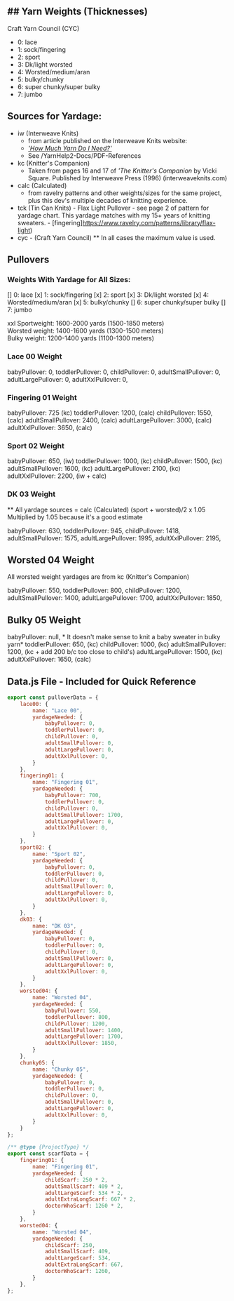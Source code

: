 ## ## Yarn Weights (Thicknesses)

Craft Yarn Council (CYC)

- 0: lace
- 1: sock/fingering
- 2: sport
- 3: Dk/light worsted
- 4: Worsted/medium/aran
- 5: bulky/chunky
- 6: super chunky/super bulky
- 7: jumbo

## Sources for Yardage:

- iw (Interweave Knits)
	- from article published on the Interweave Knits website:
	- [*'How Much Yarn Do I Need?'* ](obsidian://open?vault=Docs-YarnHelp3&file=YarnHelp2-Docs%2FPDF-References%2FHow%20Much%20Yarn%20Do%20I%20Need%20for%20a%20Knitted%20Sweater%20-%20Interweave.pdf)
	- See /YarnHelp2-Docs/PDF-References
- kc (Knitter's Companion)
	- Taken from pages 16 and 17 of *'The Knitter's Companion* by Vicki Square. Published by Interweave Press (1996) (interweaveknits.com)
- calc (Calculated) 
	- from ravelry patterns and other weights/sizes for the same project, plus this dev's multiple decades of knitting experience.
- tck (Tin Can Knits)
	  - Flax Light Pullover - see page 2 of pattern for yardage chart. This yardage matches with my 15+ years of knitting sweaters.
			- [fingering]https://www.ravelry.com/patterns/library/flax-light)
- cyc - (Craft Yarn Council)
** In all cases the maximum value is used.

## Pullovers

### Weights With Yardage for All Sizes:

[] 0: lace
[x] 1: sock/fingering
[x] 2: sport
[x] 3: Dk/light worsted
[x] 4: Worsted/medium/aran
[x] 5: bulky/chunky
[] 6: super chunky/super bulky
[] 7: jumbo

xxl 
Sportweight: 1600-2000 yards (1500-1850 meters)  
Worsted weight: 1400-1600 yards (1300-1500 meters)  
Bulky weight: 1200-1400 yards (1100-1300 meters)

### Lace 00 Weight

babyPullover: 0,
toddlerPullover: 0,
childPullover: 0,
adultSmallPullover: 0,
adultLargePullover: 0,
adultXxlPullover: 0,

### Fingering 01 Weight

babyPullover: 725 (kc)
toddlerPullover: 1200, (calc)
childPullover: 1550, (calc)
adultSmallPullover: 2400, (calc)
adultLargePullover: 3000, (calc)
adultXxlPullover: 3650, (calc)

### Sport 02 Weight

babyPullover: 650, (iw)
toddlerPullover: 1000, (kc)
childPullover: 1500, (kc)
adultSmallPullover: 1600, (kc)
adultLargePullover: 2100, (kc)
adultXxlPullover: 2200, (iw + calc)

### DK 03 Weight

** All yardage sources = calc (Calculated)
(sport + worsted)/2 x 1.05 
Multiplied by 1.05 because it's a good estimate

babyPullover: 630,
toddlerPullover: 945,
childPullover: 1418,
adultSmallPullover: 1575,
adultLargePullover: 1995,
adultXxlPullover: 2195,

## Worsted 04 Weight

All worsted weight yardages are from kc (Knitter's Companion)

babyPullover: 550,
toddlerPullover: 800,
childPullover: 1200,
adultSmallPullover: 1400,
adultLargePullover: 1700,
adultXxlPullover: 1850,

## Bulky 05 Weight

babyPullover: null, * It doesn't make sense to knit a baby sweater in bulky yarn*
toddlerPullover: 650, (kc)
childPullover: 1000, (kc)
adultSmallPullover: 1200, (kc + add 200 b/c too close to child's)
adultLargePullover: 1500, (kc)
adultXxlPullover: 1650, (calc)


## Data.js File - Included for Quick Reference

```js
export const pulloverData = {
    lace00: {
        name: "Lace 00",
        yardageNeeded: {
            babyPullover: 0,
            toddlerPullover: 0,
            childPullover: 0,
            adultSmallPullover: 0,
            adultLargePullover: 0,
            adultXxlPullover: 0,
        }
    },
    fingering01: {
        name: "Fingering 01",
        yardageNeeded: {
            babyPullover: 700,
            toddlerPullover: 0,
            childPullover: 0,
            adultSmallPullover: 1700,
            adultLargePullover: 0,
            adultXxlPullover: 0,
        }
    },
    sport02: {
        name: "Sport 02",
        yardageNeeded: {
            babyPullover: 0,
            toddlerPullover: 0,
            childPullover: 0,
            adultSmallPullover: 0,
            adultLargePullover: 0,
            adultXxlPullover: 0,
        }
    },
    dk03: {
        name: "DK 03",
        yardageNeeded: {
            babyPullover: 0,
            toddlerPullover: 0,
            childPullover: 0,
            adultSmallPullover: 0,
            adultLargePullover: 0,
            adultXxlPullover: 0,
        }
    },
    worsted04: {
        name: "Worsted 04",
        yardageNeeded: {
            babyPullover: 550,
            toddlerPullover: 800,
            childPullover: 1200,
            adultSmallPullover: 1400,
            adultLargePullover: 1700,
            adultXxlPullover: 1850,
        }
    },
    chunky05: {
        name: "Chunky 05",
        yardageNeeded: {
            babyPullover: 0,
            toddlerPullover: 0,
            childPullover: 0,
            adultSmallPullover: 0,
            adultLargePullover: 0,
            adultXxlPullover: 0,
        }
    }
};

/** @type {ProjectType} */
export const scarfData = {
    fingering01: {
        name: "Fingering 01",
        yardageNeeded: {
            childScarf: 250 * 2,
            adultSmallScarf: 409 * 2,
            adultLargeScarf: 534 * 2,
            adultExtraLongScarf: 667 * 2,
            doctorWhoScarf: 1260 * 2,
        }
    },
    worsted04: {
        name: "Worsted 04",
        yardageNeeded: {
            childScarf: 250,
            adultSmallScarf: 409,
            adultLargeScarf: 534,
            adultExtraLongScarf: 667,
            doctorWhoScarf: 1260,
        }
    },
};
```